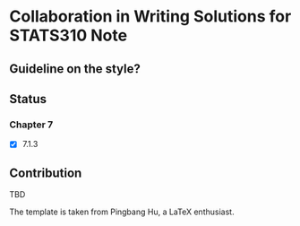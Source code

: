 # Collaboration in Writing Solutions for STATS310 Note 

## Guideline on the style?


## Status
### Chapter 7
- [x]  7.1.3 





## Contribution
TBD

The template is taken from Pingbang Hu, a LaTeX enthusiast.
